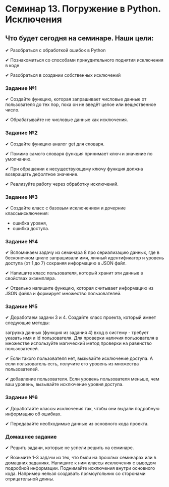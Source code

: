 # Семинар 13. Погружение в Python. Исключения

## Что будет сегодня на семинаре. Наши цели:

✔ Разобраться с обработкой ошибок в Python

✔ Познакомиться со способами принудительного поднятия исключения в коде

✔ Разобраться в создании собственных исключений

### Задание №1

✔ Создайте функцию, которая запрашивает числовые данные от пользователя до тех пор, пока он не введёт целое или 
вещественное число.

✔ Обрабатывайте не числовые данные как исключения.

### Задание №2

✔ Создайте функцию аналог get для словаря.

✔ Помимо самого словаря функция принимает ключ и значение по умолчанию.

✔ При обращении к несуществующему ключу функция должна возвращать дефолтное значение.

✔ Реализуйте работу через обработку исключений.

### Задание №3

✔ Создайте класс с базовым исключением и дочерние классыисключения:
- ошибка уровня,
- ошибка доступа.

### Задание №4

✔ Вспоминаем задачу из семинара 8 про сериализацию данных, где в бесконечном цикле запрашивали имя, личный идентификатор 
и уровень доступа (от 1 до 7) сохраняя информацию в JSON файл.

✔ Напишите класс пользователя, который хранит эти данные в свойствах экземпляра.

✔ Отдельно напишите функцию, которая считывает информацию из JSON файла и формирует множество пользователей.

### Задание №5

✔ Доработаем задачи 3 и 4. Создайте класс проекта, который имеет следующие методы:

загрузка данных (функция из задания 4) вход в систему - требует указать имя и id пользователя. Для проверки наличия 
пользователя в множестве используйте магический метод проверки на равенство пользователей.

✔ Если такого пользователя нет, вызывайте исключение доступа. А если пользователь есть, получите его уровень из 
множества пользователей.

✔ добавление пользователя. Если уровень пользователя меньше, чем ваш уровень, вызывайте исключение уровня доступа.

### Задание №6

✔ Доработайте классы исключения так, чтобы они выдали подробную информацию об ошибках.

✔ Передавайте необходимые данные из основного кода проекта.

### Домашнее задание

✔ Решить задачи, которые не успели решить на семинаре.

✔ Возьмите 1-3 задачи из тех, что были на прошлых семинарах или в домашних заданиях. Напишите к ним классы исключения 
с выводом подробной информации. Поднимайте исключения внутри основного кода. Например нельзя создавать прямоугольник со 
сторонами отрицательной длины.
